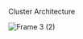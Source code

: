 Cluster Architecture

![Frame 3 (2)](https://github.com/user-attachments/assets/50cc3824-4133-4e9d-9af4-ad36555a3e57)
